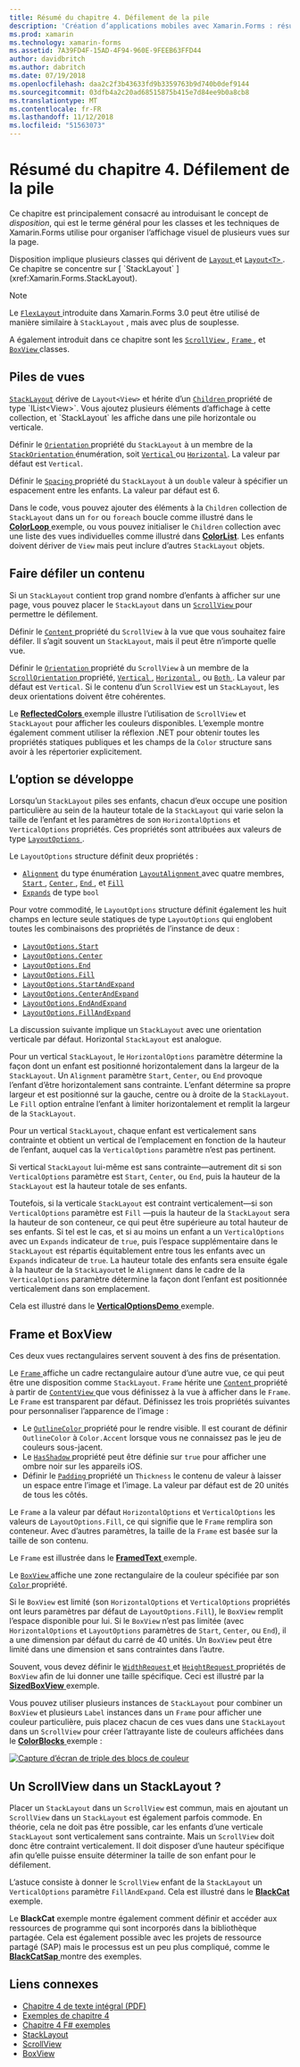 ```yaml
---
title: Résumé du chapitre 4. Défilement de la pile
description: 'Création d’applications mobiles avec Xamarin.Forms : résumé du chapitre 4. Défilement de la pile'
ms.prod: xamarin
ms.technology: xamarin-forms
ms.assetid: 7A39FD4F-15AD-4F94-960E-9FEEB63FFD44
author: davidbritch
ms.author: dabritch
ms.date: 07/19/2018
ms.openlocfilehash: daa2c2f3b43633fd9b3359763b9d740b0def9144
ms.sourcegitcommit: 03dfb4a2c20ad68515875b415e7d84ee9b0a8cb8
ms.translationtype: MT
ms.contentlocale: fr-FR
ms.lasthandoff: 11/12/2018
ms.locfileid: "51563073"
---
```

# <a name="summary-of-chapter-4-scrolling-the-stack"></a>Résumé du chapitre 4. Défilement de la pile

Ce chapitre est principalement consacré au introduisant le concept de *disposition*, qui est le terme général pour les classes et les techniques de Xamarin.Forms utilise pour organiser l’affichage visuel de plusieurs vues sur la page.

Disposition implique plusieurs classes qui dérivent de [ `Layout` ](xref:Xamarin.Forms.Layout) et [ `Layout<T>` ](xref:Xamarin.Forms.Layout`1). Ce chapitre se concentre sur [ `StackLayout` ](xref:Xamarin.Forms.StackLayout).

> [!NOTE]
> Le [ `FlexLayout` ](~/xamarin-forms/user-interface/layouts/flex-layout.md) introduite dans Xamarin.Forms 3.0 peut être utilisé de manière similaire à `StackLayout` , mais avec plus de souplesse.

A également introduit dans ce chapitre sont les [ `ScrollView` ](xref:Xamarin.Forms.ScrollView), [ `Frame` ](xref:Xamarin.Forms.Frame), et [ `BoxView` ](xref:Xamarin.Forms.BoxView) classes.

## <a name="stacks-of-views"></a>Piles de vues

[`StackLayout`](xref:Xamarin.Forms.StackLayout) dérive de `Layout<View>` et hérite d’un [ `Children` ](xref:Xamarin.Forms.Layout`1) propriété de type `IList<View>`. Vous ajoutez plusieurs éléments d’affichage à cette collection, et `StackLayout` les affiche dans une pile horizontale ou verticale.

Définir le [ `Orientation` ](xref:Xamarin.Forms.StackLayout.Orientation) propriété du `StackLayout` à un membre de la [ `StackOrientation` ](xref:Xamarin.Forms.StackOrientation) énumération, soit [ `Vertical` ](xref:Xamarin.Forms.StackOrientation.Vertical) ou [ `Horizontal`](xref:Xamarin.Forms.StackOrientation.Horizontal). La valeur par défaut est `Vertical`.

Définir le [ `Spacing` ](xref:Xamarin.Forms.StackLayout.Spacing) propriété du `StackLayout` à un `double` valeur à spécifier un espacement entre les enfants. La valeur par défaut est 6.

Dans le code, vous pouvez ajouter des éléments à la `Children` collection de `StackLayout` dans un `for` ou `foreach` boucle comme illustré dans le [ **ColorLoop** ](https://github.com/xamarin/xamarin-forms-book-samples/tree/master/Chapter04/ColorLoop) exemple, ou vous pouvez initialiser le `Children` collection avec une liste des vues individuelles comme illustré dans [ **ColorList**](https://github.com/xamarin/xamarin-forms-book-samples/tree/master/Chapter04/ColorList). Les enfants doivent dériver de `View` mais peut inclure d’autres `StackLayout` objets.

## <a name="scrolling-content"></a>Faire défiler un contenu

Si un `StackLayout` contient trop grand nombre d’enfants à afficher sur une page, vous pouvez placer le `StackLayout` dans un [ `ScrollView` ](xref:Xamarin.Forms.ScrollView) pour permettre le défilement.

Définir le [ `Content` ](xref:Xamarin.Forms.ScrollView.Content) propriété du `ScrollView` à la vue que vous souhaitez faire défiler. Il s’agit souvent un `StackLayout`, mais il peut être n’importe quelle vue.

Définir le [ `Orientation` ](xref:Xamarin.Forms.ScrollView.Orientation) propriété du `ScrollView` à un membre de la [ `ScrollOrientation` ](xref:Xamarin.Forms.ScrollOrientation) propriété, [ `Vertical` ](xref:Xamarin.Forms.ScrollOrientation.Vertical), [ `Horizontal` ](xref:Xamarin.Forms.ScrollOrientation.Horizontal), ou [ `Both` ](xref:Xamarin.Forms.ScrollOrientation.Both). La valeur par défaut est `Vertical`. Si le contenu d’un `ScrollView` est un `StackLayout`, les deux orientations doivent être cohérentes.

Le [ **ReflectedColors** ](https://github.com/xamarin/xamarin-forms-book-samples/tree/master/Chapter04/ReflectedColors) exemple illustre l’utilisation de `ScrollView` et `StackLayout` pour afficher les couleurs disponibles. L’exemple montre également comment utiliser la réflexion .NET pour obtenir toutes les propriétés statiques publiques et les champs de la `Color` structure sans avoir à les répertorier explicitement.

## <a name="the-expands-option"></a>L’option se développe

Lorsqu’un `StackLayout` piles ses enfants, chacun d’eux occupe une position particulière au sein de la hauteur totale de la `StackLayout` qui varie selon la taille de l’enfant et les paramètres de son `HorizontalOptions` et `VerticalOptions` propriétés. Ces propriétés sont attribuées aux valeurs de type [ `LayoutOptions` ](http://developer.xamstage.com/api/type/Xamarin.Forms.LayoutOptions/).

Le `LayoutOptions` structure définit deux propriétés :

- [`Alignment`](xref:Xamarin.Forms.LayoutOptions.Alignment) du type énumération [ `LayoutAlignment` ](xref:Xamarin.Forms.LayoutAlignment) avec quatre membres, [ `Start` ](xref:Xamarin.Forms.LayoutAlignment.Start), [ `Center` ](xref:Xamarin.Forms.LayoutAlignment.Center), [ `End` ](xref:Xamarin.Forms.LayoutAlignment.End), et [`Fill`](xref:Xamarin.Forms.LayoutAlignment.Fill)
- [`Expands`](xref:Xamarin.Forms.LayoutOptions.Expands) de type `bool`

Pour votre commodité, le `LayoutOptions` structure définit également les huit champs en lecture seule statiques de type `LayoutOptions` qui englobent toutes les combinaisons des propriétés de l’instance de deux :

- [`LayoutOptions.Start`](xref:Xamarin.Forms.LayoutOptions.Start)
- [`LayoutOptions.Center`](xref:Xamarin.Forms.LayoutOptions.Center)
- [`LayoutOptions.End`](xref:Xamarin.Forms.LayoutOptions.End)
- [`LayoutOptions.Fill`](xref:Xamarin.Forms.LayoutOptions.Fill)
- [`LayoutOptions.StartAndExpand`](xref:Xamarin.Forms.LayoutOptions.StartAndExpand)
- [`LayoutOptions.CenterAndExpand`](xref:Xamarin.Forms.LayoutOptions.CenterAndExpand)
- [`LayoutOptions.EndAndExpand`](xref:Xamarin.Forms.LayoutOptions.EndAndExpand)
- [`LayoutOptions.FillAndExpand`](xref:Xamarin.Forms.LayoutOptions.FillAndExpand)

La discussion suivante implique un `StackLayout` avec une orientation verticale par défaut. Horizontal `StackLayout` est analogue.

Pour un vertical `StackLayout`, le `HorizontalOptions` paramètre détermine la façon dont un enfant est positionné horizontalement dans la largeur de la `StackLayout`. Un `Alignment` paramètre `Start`, `Center`, ou `End` provoque l’enfant d’être horizontalement sans contrainte. L’enfant détermine sa propre largeur et est positionné sur la gauche, centre ou à droite de la `StackLayout`. Le `Fill` option entraîne l’enfant à limiter horizontalement et remplit la largeur de la `StackLayout`.

Pour un vertical `StackLayout`, chaque enfant est verticalement sans contrainte et obtient un vertical de l’emplacement en fonction de la hauteur de l’enfant, auquel cas la `VerticalOptions` paramètre n’est pas pertinent.

Si vertical `StackLayout` lui-même est sans contrainte&mdash;autrement dit si son `VerticalOptions` paramètre est `Start`, `Center`, ou `End`, puis la hauteur de la `StackLayout` est la hauteur totale de ses enfants.

Toutefois, si la verticale `StackLayout` est contraint verticalement&mdash;si son `VerticalOptions` paramètre est `Fill` &mdash;puis la hauteur de la `StackLayout` sera la hauteur de son conteneur, ce qui peut être supérieure au total hauteur de ses enfants. Si tel est le cas, et si au moins un enfant a un `VerticalOptions` avec un `Expands` indicateur de `true`, puis l’espace supplémentaire dans le `StackLayout` est répartis équitablement entre tous les enfants avec un `Expands` indicateur de `true`. La hauteur totale des enfants sera ensuite égale à la hauteur de la `StackLayout`et le `Alignment` dans le cadre de la `VerticalOptions` paramètre détermine la façon dont l’enfant est positionnée verticalement dans son emplacement.

Cela est illustré dans le [ **VerticalOptionsDemo** ](https://github.com/xamarin/xamarin-forms-book-samples/tree/master/Chapter04/VerticalOptionsDemo) exemple.

## <a name="frame-and-boxview"></a>Frame et BoxView

Ces deux vues rectangulaires servent souvent à des fins de présentation.

Le [ `Frame` ](xref:Xamarin.Forms.Frame) affiche un cadre rectangulaire autour d’une autre vue, ce qui peut être une disposition comme `StackLayout`. `Frame` hérite une [ `Content` ](xref:Xamarin.Forms.ContentView.Content) propriété à partir de [ `ContentView` ](xref:Xamarin.Forms.ContentView) que vous définissez à la vue à afficher dans le `Frame`. Le `Frame` est transparent par défaut. Définissez les trois propriétés suivantes pour personnaliser l’apparence de l’image :

- Le [ `OutlineColor` ](xref:Xamarin.Forms.Frame.OutlineColor) propriété pour le rendre visible. Il est courant de définir `OutlineColor` à `Color.Accent` lorsque vous ne connaissez pas le jeu de couleurs sous-jacent.
- Le [ `HasShadow` ](xref:Xamarin.Forms.Frame.HasShadow) propriété peut être définie sur `true` pour afficher une ombre noir sur les appareils iOS.
- Définir le [ `Padding` ](xref:Xamarin.Forms.Layout.Padding) propriété un `Thickness` le contenu de valeur à laisser un espace entre l’image et l’image. La valeur par défaut est de 20 unités de tous les côtés.

Le `Frame` a la valeur par défaut `HorizontalOptions` et `VerticalOptions` les valeurs de `LayoutOptions.Fill`, ce qui signifie que le `Frame` remplira son conteneur. Avec d’autres paramètres, la taille de la `Frame` est basée sur la taille de son contenu.

Le `Frame` est illustrée dans le [ **FramedText** ](https://github.com/xamarin/xamarin-forms-book-samples/tree/master/Chapter04/FramedText) exemple.

Le [ `BoxView` ](xref:Xamarin.Forms.BoxView) affiche une zone rectangulaire de la couleur spécifiée par son [ `Color` ](xref:Xamarin.Forms.BoxView.Color) propriété.

Si le `BoxView` est limité (son `HorizontalOptions` et `VerticalOptions` propriétés ont leurs paramètres par défaut de `LayoutOptions.Fill`), le `BoxView` remplit l’espace disponible pour lui. Si le `BoxView` n’est pas limitée (avec `HorizontalOptions` et `LayoutOptions` paramètres de `Start`, `Center`, ou `End`), il a une dimension par défaut du carré de 40 unités. Un `BoxView` peut être limité dans une dimension et sans contraintes dans l’autre.

Souvent, vous devez définir le [ `WidthRequest` ](xref:Xamarin.Forms.VisualElement.WidthRequest) et [ `HeightRequest` ](xref:Xamarin.Forms.VisualElement.HeightRequest) propriétés de `BoxView` afin de lui donner une taille spécifique. Ceci est illustré par la [ **SizedBoxView** ](https://github.com/xamarin/xamarin-forms-book-samples/tree/master/Chapter04/SizedBoxView) exemple.

Vous pouvez utiliser plusieurs instances de `StackLayout` pour combiner un `BoxView` et plusieurs `Label` instances dans un `Frame` pour afficher une couleur particulière, puis placez chacun de ces vues dans une `StackLayout` dans un `ScrollView` pour créer l’attrayante liste de couleurs affichées dans le [ **ColorBlocks** ](https://github.com/xamarin/xamarin-forms-book-samples/tree/master/Chapter04/ColorBlocks) exemple :

[![Capture d’écran de triple des blocs de couleur](images/ch04fg11-small.png "liste de couleurs")](images/ch04fg11-large.png#lightbox "liste de couleurs")

## <a name="a-scrollview-in-a-stacklayout"></a>Un ScrollView dans un StackLayout ?

Placer un `StackLayout` dans un `ScrollView` est commun, mais en ajoutant un `ScrollView` dans un `StackLayout` est également parfois commode. En théorie, cela ne doit pas être possible, car les enfants d’une verticale `StackLayout` sont verticalement sans contrainte. Mais un `ScrollView` doit donc être contraint verticalement. Il doit disposer d’une hauteur spécifique afin qu’elle puisse ensuite déterminer la taille de son enfant pour le défilement.

L’astuce consiste à donner le `ScrollView` enfant de la `StackLayout` un `VerticalOptions` paramètre `FillAndExpand`. Cela est illustré dans le [ **BlackCat** ](https://github.com/xamarin/xamarin-forms-book-samples/tree/master/Chapter04/BlackCat) exemple.

Le **BlackCat** exemple montre également comment définir et accéder aux ressources de programme qui sont incorporés dans la bibliothèque partagée. Cela est également possible avec les projets de ressource partagé (SAP) mais le processus est un peu plus compliqué, comme le [ **BlackCatSap** ](https://github.com/xamarin/xamarin-forms-book-samples/tree/master/Chapter04/BlackCatSap) montre des exemples.



## <a name="related-links"></a>Liens connexes

- [Chapitre 4 de texte intégral (PDF)](https://download.xamarin.com/developer/xamarin-forms-book/XamarinFormsBook-Ch04-Apr2016.pdf)
- [Exemples de chapitre 4](https://github.com/xamarin/xamarin-forms-book-samples/tree/master/Chapter04)
- [Chapitre 4 F# exemples](https://github.com/xamarin/xamarin-forms-book-samples/tree/master/Chapter04/FS)
- [StackLayout](~/xamarin-forms/user-interface/layouts/stack-layout.md)
- [ScrollView](~/xamarin-forms/user-interface/layouts/scroll-view.md)
- [BoxView](~/xamarin-forms/user-interface/boxview.md)
